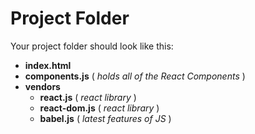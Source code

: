 # Project Folder

Your project folder should look like this: 

- **index.html**
- **components.js** ( *holds all of the React Components* )
- **vendors**
  - **react.js** ( *react library* )
  - **react-dom.js** ( *react library* )
  - **babel.js** ( *latest features of JS* )